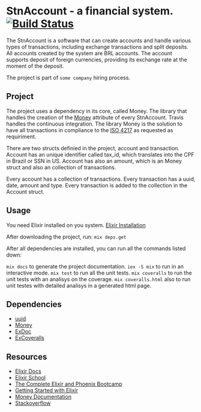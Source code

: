 # StnAccount - a financial system. [![Build Status](https://travis-ci.org/asmutti/elixir-banking.svg?branch=master)](https://travis-ci.org/asmutti/elixir-banking)

The StnAccount is a software that can create accounts and handle various types of transactions, including exchange transactions and split deposits. All accounts created by the system are BRL accounts. The account supports deposit of foreign currencies, providing its exchange rate at the moment of the deposit.

The project is part of `some company` hiring process.

## Project

The project uses a dependency in its core, called Money. The library that handles the creation of the [Money](https://github.com/elixirmoney/money) attribute of every StnAccount. Travis handles the continuous integration. The library Money is the solution to have all transactions in compliance to the [ISO 4217](https://pt.wikipedia.org/wiki/ISO_4217) as requested as requiriment.

There are two structs definied in the project, account and transaction. Account has an unique identifier called tax_id, which translates into the CPF in Brazil or SSN in US. Account has also an amount, which is an Money struct and also an collection of transactions.

Every account has a collection of transactions. Every transaction has a uuid, date, amount and type. Every transaction is added to the collection in the Account struct.

## Usage

You need Elixir installed on you system. [Elixir Installation](https://elixir-lang.org/install.html)

After downloading the project, run:
`mix deps.get`

After all dependencies are installed, you can run all the commands listed down:

`mix docs` to generate the project documentation.
`iex -S mix` to run in an interactive mode.
`mix test` to run all the unit tests.
`mix coveralls` to run the unit tests with an analisys on the coverage.
`mix coveralls.html` also to run unit testes with detailed analisys in a generated html page.

## Dependencies

* [uuid](https://github.com/zyro/elixir-uuid)
* [Money](https://github.com/elixirmoney/money)
* [ExDoc](https://github.com/elixir-lang/ex_doc)
* [ExCoveralls](https://github.com/parroty/excoveralls)


## Resources

* [Elixir Docs](https://elixir-lang.org/docs.html)
* [Elixir School](https://elixirschool.com/pt/)
* [The Complete Elixir and Phoenix Bootcamp](https://www.udemy.com/course/the-complete-elixir-and-phoenix-bootcamp-and-tutorial/)
* [Getting Started with Elixir](https://app.pluralsight.com/library/courses/elixir-getting-started/table-of-contents)
* [Money Documentation](https://hexdocs.pm/money/Money.html)
* [Stackoverflow](https://stackoverflow.com/search?q=elixir)



